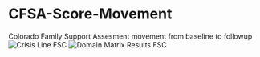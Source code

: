 # CFSA-Score-Movement
Colorado Family Support Assesment movement from baseline to followup
![Crisis Line FSC](https://user-images.githubusercontent.com/70530149/199134526-1d008bc8-ca26-46d7-b82b-b3e80a9c2e72.jpg)
![Domain Matrix Results FSC](https://user-images.githubusercontent.com/70530149/199134532-2352d814-116c-4eae-a753-fddf668bde6c.jpg)
